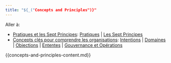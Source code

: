 ```yaml
---
title: "${_("Concepts and Principles")}"
---
```


Aller à:

- [Pratiques et les Sept Principes](#patterns-and-the-seven-principles): [Pratiques](#patterns) \| [Les Sept Principes](#the-seven-principles)
- [Concepts clés pour comprendre les organisations](#key-concepts-for-making-sense-of-organizations): [Intentions](#drivers) \| [Domaines](#domains) \| [Objections](#objections) \| [Ententes](#agreements) \| [Gouvernance et Opérations](#governance-and-operations)

{{concepts-and-principles-content.md}}
